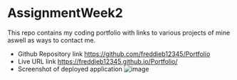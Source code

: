 # AssignmentWeek2
This repo contains my coding portfolio with links to various projects of mine aswell as ways to contact me. 
- Github Repository link https://github.com/freddieb12345/Portfolio
- Live URL link https://freddieb12345.github.io/Portfolio/
- Screenshot of deployed application ![image](https://user-images.githubusercontent.com/58634971/109424824-743fbe80-79dd-11eb-958e-a63880323958.png)


